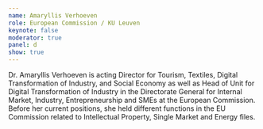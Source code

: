 ```yaml
---
name: Amaryllis Verhoeven
role: European Commission / KU Leuven
keynote: false
moderator: true
panel: d
show: true
---
```


Dr. Amaryllis Verhoeven is acting Director for Tourism, Textiles, Digital Transformation of Industry, and Social Economy as well as Head of Unit for Digital Transformation of Industry in the Directorate General for Internal Market, Industry, Entrepreneurship and SMEs at the European Commission. Before her current positions, she held different functions in the EU Commission related to Intellectual Property, Single Market and Energy files.
